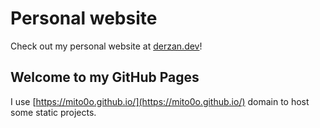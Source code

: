 # Personal website
Check out my personal website at [derzan.dev](https://derzan.dev/)!

## Welcome to my GitHub Pages

I use [https://mito0o.github.io/](https://mito0o.github.io/) domain to host some static projects.

